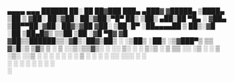  ▄▄▄▄    ▄▄▄        ██████  ██░ ██  ██▓███   ███▄ ▄███▓
▓█████▄ ▒████▄    ▒██    ▒ ▓██░ ██▒▓██░  ██▒▓██▒▀█▀ ██▒
▒██▒ ▄██▒██  ▀█▄  ░ ▓██▄   ▒██▀▀██░▓██░ ██▓▒▓██    ▓██░
▒██░█▀  ░██▄▄▄▄██   ▒   ██▒░▓█ ░██ ▒██▄█▓▒ ▒▒██    ▒██ 
░▓█  ▀█▓ ▓█   ▓██▒▒██████▒▒░▓█▒░██▓▒██▒ ░  ░▒██▒   ░██▒
░▒▓███▀▒ ▒▒   ▓▒█░▒ ▒▓▒ ▒ ░ ▒ ░░▒░▒▒▓▒░ ░  ░░ ▒░   ░  ░
▒░▒   ░   ▒   ▒▒ ░░ ░▒  ░ ░ ▒ ░▒░ ░░▒ ░     ░  ░      ░
 ░    ░   ░   ▒   ░  ░  ░   ░  ░░ ░░░       ░      ░   
 ░            ░  ░      ░   ░  ░  ░                ░   
      ░                                                
